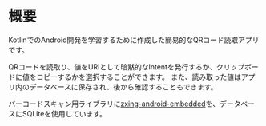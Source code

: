# 概要
KotlinでのAndroid開発を学習するために作成した簡易的なQRコード読取アプリです。

QRコードを読取り、値をURIとして暗黙的なIntentを発行するか、クリップボードに値をコピーするかを選択することができます。
また、読み取った値はアプリ内のデータベースに保存され、後から確認することもできます。

バーコードスキャン用ライブラリに[zxing-android-embedded](https://github.com/journeyapps/zxing-android-embedded)を、データベースにSQLiteを使用しています。